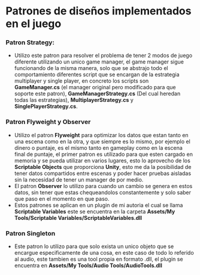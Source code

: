 # Patrones de diseños implementados en el juego

### <b>Patron Strategy:</b>
- Utilizo este patron para resolver el problema de tener 2 modos de juego diferente utilizando un unico game manager, el game manager sigue funcionando de la misma manera, solo que se abstrajo todo el comportamiento diferentes script que se encargan de la estrategia multiplayer y single player, en concreto los scripts son <b>**GameManager.cs**</b> (el manager original pero modificado para que soporte este patron), <b>**GameManagerStrategy.cs**</b> (Del cual heredan todas las estrategias), <b>**MultiplayerStrategy.cs**</b> y <b>**SinglePlayerStrategy.cs**</b>.

### <b>Patron Flyweight y Observer</b>
- Utilizo el patron <b>Flyweight</b> para optimizar los datos que estan tanto en una escena como en la otra, y que siempre es lo mismo, por ejemplo el dinero o puntaje, es el mismo tanto en gameplay como en la escena final de puntaje, el primer patron es utilizado para que esten cargado en memoria y se pueda utilizar en varios lugares, esto lo aprovecho de los <b>Scriptable Objects</b> que proporciona <b>Unity</b>, esto me da la posibilidad de tener datos compartidos entre escenas y poder hacer pruebas aisladas sin la necesidad de tener un manager de por medio.
- El patron <b>Observer</b> lo utilizo para cuando un cambio se genera en estos datos, sin tener que estas chequeandolos constantemente y solo saber que paso en el momento en que paso.
- Estos patrones se aplican en un plugin de mi autoria el cual se llama <b>Scriptable Variables</b> este se encuentra en la carpeta **Assets/My Tools/Scriptable Variables/ScriptableVariables.dll**

### <b>Patron Singleton</b>
- Este patron lo utilizo para que solo exista un unico objeto que se encargue especificamente de una cosa, en este caso de todo lo referido al audio, este tambien es una tool propia en formato .dll, el plugin se encuentra en <b>Assets/My Tools/Audio Tools/AudioTools.dll</b>